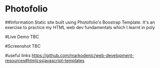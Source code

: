 # Photofolio
##Information
Static site built using Photofolio's Boostrap Template. It's an exercise to practice my HTML web dev fundamentals which I learnt in poly

#Live Demo
TBC

#Screenshot
TBC

#useful links
https://github.com/markodenic/web-development-resources#htmlcssjavascript-templates
